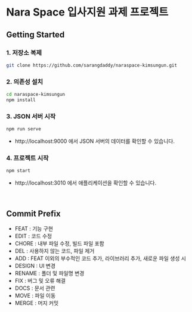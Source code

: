 # Nara Space 입사지원 과제 프로젝트

## Getting Started

### 1. 저장소 복제

```bash
git clone https://github.com/sarangdaddy/naraspace-kimsungun.git
```

### 2. 의존성 설치

```bash
cd naraspace-kimsungun
npm install
```

### 3. JSON 서버 시작

```bash
npm run serve
```

- http://localhost:9000 에서 JSON 서버의 데이터를 확인할 수 있습니다.

### 4. 프로젝트 시작

```bash
npm start
```

- http://localhost:3010 에서 애플리케이션을 확인할 수 있습니다.

</br>

## Commit Prefix

- FEAT : 기능 구현
- EDIT : 코드 수정
- CHORE : 내부 파일 수정, 빌드 파일 포함
- DEL : 사용하지 않는 코드, 파일 제거
- ADD : FEAT 이외의 부수적인 코드 추가, 라이브러리 추가, 새로운 파일 생성 시
- DESIGN : UI 변경
- RENAME : 폴더 및 파일명 변경
- FIX : 버그 및 오류 해결
- DOCS : 문서 관련
- MOVE : 파일 이동
- MERGE : 머지 커밋
